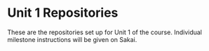 # Unit 1 Repositories
These are the repositories set up for Unit 1 of the course. Individual milestone instructions will be given on Sakai.
